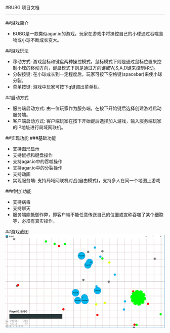 #BUBG 项目文档
***
##游戏简介
* BUBG是一款类似agar.io的游戏，玩家在游戏中将操控自己的小球通过吞噬食物或小球不断成长变大。

##游戏玩法
* 移动方式: 游戏鼠标和键盘两种操控模式，鼠标模式下则是通过鼠标位置来控制小球的移动方向，键盘模式下则是通过方向键或W,S,A,D键来控制移动。
* 分裂按键: 在小球成长到一定程度后，玩家可按下空格键(spacebar)来使小球分裂。
* 菜单按键: 游戏中玩家可按下q键调出菜单栏。

##启动方式
* 服务端启动方式: 由一位玩家作为服务端，在按下开始键后选择创建游戏启动服务端。
* 客户端启动方式: 客户端玩家在按下开始键后选择加入游戏，输入服务端玩家的IP地址进行局域网联机。

##实现功能
###基础功能
* 支持图形显示
* 支持鼠标和键盘操作
* 支持agar.io中的吞噬操作
* 支持agar.io中的分裂操作
* 支持动画
* 实现服务端: 支持局域网联机对战(自由模式)，支持多人在同一个地图上游戏

###附加功能
* 支持病毒
* 支持聊天
* 服务端能抵御作弊，即客户端不能任意传送自己的位置或宣称吞噬了某个细胞等，必须有真实操作。

##游戏截图
![gamescene](gamescene.png)